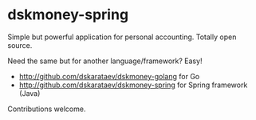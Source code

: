 # dskmoney-spring

Simple but powerful application for personal accounting. Totally open source.


Need the same but for another language/framework? Easy!
- http://github.com/dskarataev/dskmoney-golang for Go
- http://github.com/dskarataev/dskmoney-spring for Spring framework (Java)

Contributions welcome.
